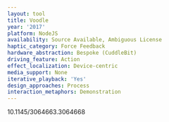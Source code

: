 ```yaml
---
layout: tool
title: Voodle
year: '2017'
platform: NodeJS
availability: Source Available, Ambiguous License
haptic_category: Force Feedback
hardware_abstraction: Bespoke (CuddleBit)
driving_feature: Action
effect_localization: Device-centric
media_support: None
iterative_playback: 'Yes'
design_approaches: Process
interaction_metaphors: Demonstration
---
```

10.1145/3064663.3064668